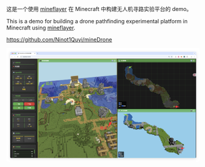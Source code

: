 这是一个使用 [mineflayer](https://prismarinejs.github.io/mineflayer/#/) 在 Minecraft 中构建无人机寻路实验平台的 demo。

This is a demo for building a drone pathfinding experimental platform in Minecraft using [mineflayer](https://prismarinejs.github.io/mineflayer/#/).

https://github.com/Ninot1Quyi/mineDrone

![MineDrone Demo](https://github.com/Ninot1Quyi/mineDrone/raw/main/screenshot/view1.png)
